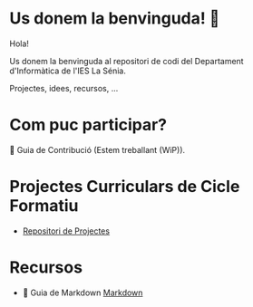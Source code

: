 # Us donem la benvinguda! 👋

Hola!

Us donem la benvinguda al repositori de codi del Departament d'Informàtica de l'IES La Sénia.

Projectes, idees, recursos, ...

# Com puc participar?

🌈 Guia de Contribució (Estem treballant (WiP)).

# Projectes Curriculars de Cicle Formatiu 

- [Repositori de Projectes](https://github.com/inforsenia/PCCF)

# Recursos

- 🧙 Guia de Markdown [Markdown](https://docs.github.com/github/writing-on-github/getting-started-with-writing-and-formatting-on-github/basic-writing-and-formatting-syntax)



